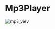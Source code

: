 # Mp3Player 
![mp3_viev](https://user-images.githubusercontent.com/58173813/89558913-2e3ec580-d815-11ea-9acd-646a9a3009b4.PNG)
